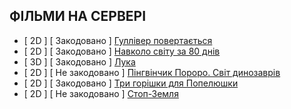 ## ФІЛЬМИ НА СЕРВЕРІ

- [ 2D ] [ Закодовано ] [Гуллівер повертається](https://kino-teatr.ua/uk/film/gullver-povertatsya-51758.phtml)
- [ 2D ] [ Закодовано ] [Навколо світу за 80 днів](https://kino-teatr.ua/uk/film/around-world-53244.phtml)
- [ 3D ] [ Закодовано ] [Лука](https://kino-teatr.ua/uk/film/luca-52359.phtml)
- [ 2D ] [ Не закодовано ] [Пінгвінчик Пороро. Світ динозаврів](https://kino-teatr.ua/uk/film/pororo-dinosaur-island-adventure-51332.phtml)
- [ 2D ] [ Закодовано ] [Три горішки для Попелюшки](https://kino-teatr.ua/uk/film/tre-ntter-til-askepott-53650.phtml)
- [ 2D ] [ Не закодовано ] [Стоп-Земля](https://kino-teatr.ua/uk/film/stop-zemlya-52756.phtml)
